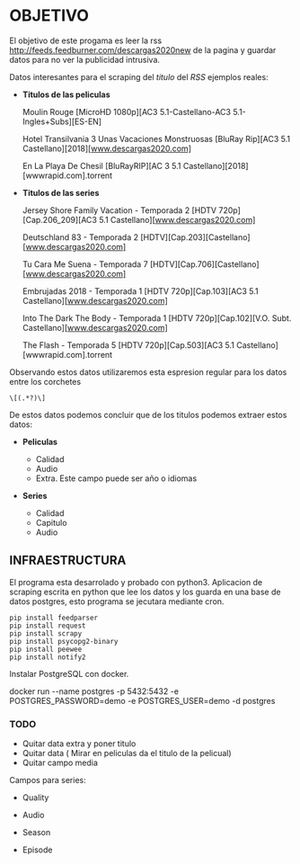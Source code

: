 # OBJETIVO

El objetivo de este progama es leer la rss <http://feeds.feedburner.com/descargas2020new> de la pagina y guardar
datos para no ver la publicidad intrusiva.

Datos interesantes para el scraping del *titulo* del *RSS* ejemplos reales:

* **Titulos de las peliculas**

    Moulin Rouge [MicroHD 1080p][AC3 5.1-Castellano-AC3 5.1-Ingles+Subs][ES-EN]

    Hotel Transilvania 3 Unas Vacaciones Monstruosas [BluRay Rip][AC3 5.1 Castellano][2018][www.descargas2020.com]

    En La Playa De Chesil [BluRayRIP][AC 3 5.1 Castellano][2018][wwwrapid.com].torrent

* **Titulos de las series**

    Jersey Shore Family Vacation - Temporada 2 [HDTV 720p][Cap.206_209][AC3 5.1 Castellano][www.descargas2020.com]

    Deutschland 83 - Temporada 2 [HDTV][Cap.203][Castellano][www.descargas2020.com]

    Tu Cara Me Suena - Temporada 7 [HDTV][Cap.706][Castellano][www.descargas2020.com]

    Embrujadas 2018 - Temporada 1 [HDTV 720p][Cap.103][AC3 5.1 Castellano][www.descargas2020.com]

    Into The Dark The Body - Temporada 1 [HDTV 720p][Cap.102][V.O. Subt. Castellano][www.descargas2020.com]

    The Flash - Temporada 5 [HDTV 720p][Cap.503][AC3 5.1 Castellano][wwwrapid.com].torrent

Observando estos datos utilizaremos esta espresion regular para los datos entre los corchetes

    \[(.*?)\]

De estos datos podemos concluir que de los titulos podemos extraer estos datos:

* **Peliculas**
  * Calidad
  * Audio
  * Extra. Este campo puede ser año o idiomas

* **Series**
  * Calidad
  * Capitulo
  * Audio

## INFRAESTRUCTURA

El programa esta desarrolado y probado con python3.
Aplicacion de scraping escrita en python que lee los datos y los guarda en
una base de datos postgres, esto programa se jecutara mediante cron.

    pip install feedparser
    pip install request
    pip install scrapy
    pip install psycopg2-binary
    pip install peewee
    pip install notify2

Instalar PostgreSQL con docker.

   docker run --name postgres -p 5432:5432 -e POSTGRES_PASSWORD=demo -e POSTGRES_USER=demo -d postgres

### TODO

* Quitar data extra y poner titulo
* Quitar data ( Mirar en peliculas da el titulo de la pelicual)
* Quitar campo media

Campos para series:

* Quality

* Audio

* Season

* Episode